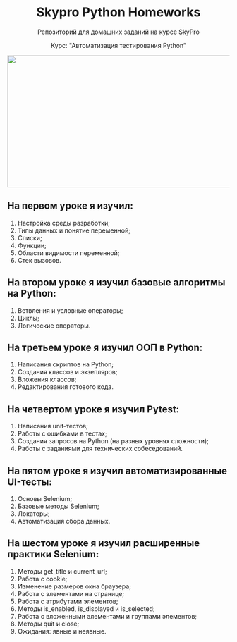 <h1 align="center"> 
Skypro Python Homeworks
</h1>
<div align="center"> 
Репозиторий для домашних заданий на курсe SkyPro
  
Курс: "Автоматизация тестирования Python”
</div>
<div align="center">
  <img src="https://media.giphy.com/media/dWesBcTLavkZuG35MI/giphy.gif" width="600" height="300"/>
</div>

## На первом уроке я изучил:
1) Настройкa среды разработки;
2) Типы данных и понятие переменной‎‎;
3) Списки;
4) Функции;
5) Области видимости переменной;
6) Стек вызовов.
   
## На втором уроке я изучил базовые алгоритмы на Python:
1) Ветвления и условные операторы;
2) Циклы;
3) Логические операторы.

## На третьем уроке я изучил ООП в Python:
1) Написания скриптов на Python;
2) Создания классов и экзепляров;
3) Вложения классов;
4) Редактирования готового кода.

## На четвертом уроке я изучил Pytest:
1) Написания unit-тестов;
2) Работы с ошибками в тестах;
3) Создания запросов на Python (на разных уровнях сложности);
4) Работы с заданиями для технических собеседований.

## На пятом уроке я изучил автоматизированные UI-тесты:
1) Основы Selenium;
2) Базовые методы Selenium;
3) Локаторы;
4) Автоматизация сбора данных.

## На шестом уроке я изучил расширенные практики Selenium:
1) Методы get_title и current_url;
2) Работа с cookie;
3) Изменение размеров окна браузера;
4) Работа с элементами на странице;
5) Работа с атрибутами элементов;
6) Методы is_enabled, is_displayed и is_selected;
7) Работа с вложенными элементами и группами элементов;
8) Методы quit и close;
9) Ожидания: явные и неявные.